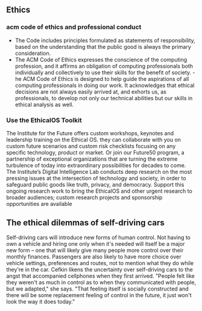 ## Ethics
### acm code of ethics and professional conduct
- The Code includes principles formulated as statements of responsibility, based on the understanding that the public good is always the primary consideration.
- The ACM Code of Ethics expresses the conscience of the computing profession, and it affirms an obligation of computing professionals both individually and 
collectively to use their skills for the benefit of society.
-he ACM Code of Ethics is designed to help guide the aspirations of all computing professionals in doing our work. It acknowledges that ethical decisions are
not always easily arrived at, and exhorts us, as professionals, to develop not only our technical abilities but our skills in ethical analysis as well.

### Use the EthicalOS Toolkit
The Institute for the Future offers custom workshops, keynotes and leadership training on the Ethical OS. they can collaborate with you on custom future scenarios and
custom risk checklists focusing on any specific technology, product or market. Or join our Future50 program, a partnership of exceptional organizations that are turning
the extreme turbulence of today into extraordinary possibilities for decades to come. The Institute’s Digital Intelligence Lab conducts deep research on the most pressing
issues at the intersection of technology and society, in order to safeguard public goods like truth, privacy, and democracy. Support this ongoing research work to bring
the EthicalOS and other urgent research to broader audiences; custom research projects and sponsorship opportunities are available

## The ethical dilemmas of self-driving cars

Self-driving cars will introduce new forms of human control. Not having to own a vehicle and hiring one only when it's needed will itself be a major new form – one 
that will likely give many people more control over their monthly finances. Passengers are also likely to have more choice over vehicle settings, preferences and routes,
not to mention what they do while they're in the car.
Cefkin likens the uncertainty over self-driving cars to the angst that accompanied cellphones when they first arrived.
"People felt like they weren't as much in control as to when they communicated with people, but we adapted," she says. "That feeling itself is socially 
constructed and there will be some replacement feeling of control in the future, it just won't look the way it does today."
